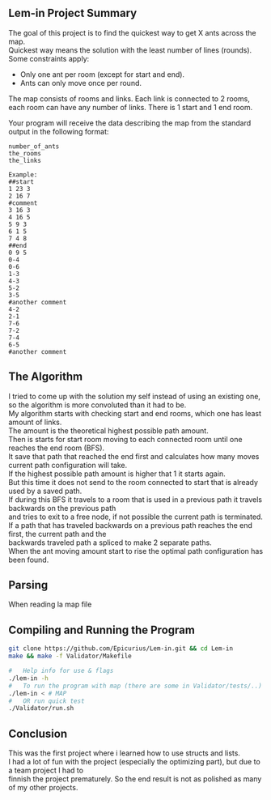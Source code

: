 ## Lem-in Project Summary

The goal of this project is to find the quickest way to get X ants across the map. <br>
Quickest way means the solution with the least number of lines (rounds).<br>
Some constraints apply:
* Only one ant per room (except for start and end).
* Ants can only move once per round.<br>

The map consists of rooms and links. Each link is connected to 2 rooms, each room can have any number of links.
There is 1 start and 1 end room.

Your program will receive the data describing the map from the standard output
in the following format:
```
number_of_ants
the_rooms
the_links

Example:
##start
1 23 3
2 16 7
#comment
3 16 3
4 16 5
5 9 3
6 1 5
7 4 8
##end
0 9 5
0-4
0-6
1-3
4-3
5-2
3-5
#another comment
4-2
2-1
7-6
7-2
7-4
6-5
#another comment
```

## The Algorithm

I tried to come up with the solution my self instead of using an existing one, so the algorithm is more convoluted than it had to be.<br>
My algorithm starts with checking start and end rooms, which one has least amount of links.<br>
The amount is the theoretical highest possible path amount.<br>
Then is starts for start room moving to each connected room until one reaches the end room (BFS).<br>
It save that path that reached the end first and calculates how many moves current path configuration will take.<br>
If the highest possible path amount is higher that 1 it starts again.<br>
But this time it does not send to the room connected to start that is already used by a saved path.<br>
If during this BFS it travels to a room that is used in a previous path it travels backwards on the previous path <br>and tries to exit to a free node, if not possible the current path is terminated.<br>
If a path that has traveled backwards on a previous path reaches the end first, the current path and the <br>
backwards traveled path a spliced to make 2 separate paths.<br>
When the ant moving amount start to rise the optimal path configuration has been found.<br>

## Parsing

When reading la map file

## Compiling and Running the Program
```sh
git clone https://github.com/Epicurius/Lem-in.git && cd Lem-in
make && make -f Validator/Makefile

#	Help info for use & flags
./lem-in -h
#	To run the program with map (there are some in Validator/tests/..)
./lem-in < # MAP
#	OR run quick test
./Validator/run.sh
```

## Conclusion

This was the first project where i learned how to use structs and lists. <br>
I had a lot of fun with the project (especially the optimizing part), but due to a team project I had to<br>
finnish the project prematurely. So the end result is not as polished as many of my other projects.

